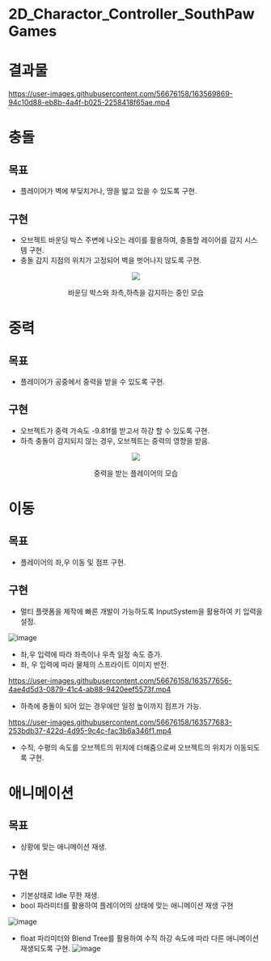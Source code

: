 # 2D_Charactor_Controller_SouthPawGames
 
# 결과물
https://user-images.githubusercontent.com/56676158/163569869-94c10d88-eb8b-4a4f-b025-2258418f65ae.mp4

# 충돌
## 목표
- 플레이어가 벽에 부딪치거나, 땅을 밟고 있을 수 있도록 구현.
## 구현
- 오브젝트 바운딩 박스 주변에 나오는 레이를 활용하여, 충돌할 레이어를 감지 시스템 구현. 
- 충돌 감지 지점의 위치가 고정되어 벽을 벗어나지 않도록 구현.

<p align="center">
 <img src= "https://user-images.githubusercontent.com/56676158/163570610-53e5003b-c82b-4c6e-9557-7a274dfcb0bd.png">
 </p>
<div align="center"> 바운딩 박스와 좌측,하측을 감지하는 중인 모습 </div>

# 중력
## 목표
- 플레이어가 공중에서 중력을 받을 수 있도록 구현.
## 구현
- 오브젝트가 중력 가속도 -9.81f를 받고서 하강 할 수 있도록 구현.
- 하측 충돌이 감지되지 않는 경우, 오브젝트는 중력의 영향을 받음.

<p align="center"><img src="https://user-images.githubusercontent.com/56676158/163573184-8346028c-2cc3-44c8-8372-d25d96d514ab.gif"</p>
<div align="center"> 중력을 받는 플레이어의 모습</div>
 
 # 이동
 ## 목표
- 플레이어의 좌,우 이동 및 점프 구현.
## 구현
 - 멀티 플랫폼을 제작에 빠른 개발이 가능하도록 InputSystem을 활용하여 키 입력을 설정.

![image](https://user-images.githubusercontent.com/56676158/163574104-f5ff1992-5c6d-43d0-b269-1ce8096a1db0.png)

- 좌,우 입력에 따라 좌측이나 우측 일정 속도 증가.
- 좌, 우 입력에 따라 물체의 스프라이트 이미지 반전.

https://user-images.githubusercontent.com/56676158/163577656-4ae4d5d3-0879-41c4-ab88-9420eef5573f.mp4

- 하측에 충돌이 되어 있는 경우에만 일정 높이까지 점프가 가능.

https://user-images.githubusercontent.com/56676158/163577683-253bdb37-422d-4d95-9c4c-fac3b6a346f1.mp4

- 수직, 수평의 속도를 오브젝트의 위치에 더해줌으로써 오브젝트의 위치가 이동되도록 구현.

# 애니메이션
## 목표
- 상황에 맞는 애니메이션 재생.
## 구현
- 기본상태로 Idle 무한 재생.
- bool 파라미터를 활용하여 플레이어의 상태에 맞는 애니메이션 재생 구현

![image](https://user-images.githubusercontent.com/56676158/163581495-ab114ecd-1ae7-4ff8-a29c-cac21a3bd8cb.png)

- float 파라미터와 Blend Tree를 활용하여 수직 하강 속도에 따라 다른 애니메이션 재생되도록 구현.
![image](https://user-images.githubusercontent.com/56676158/163581374-c703994f-2dae-4170-bf8c-6b58b5757b44.png)







